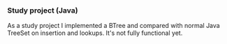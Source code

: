 ### Study project (Java)

As a study project I implemented a BTree and compared with normal Java TreeSet on insertion and lookups.
It's not fully functional yet.
